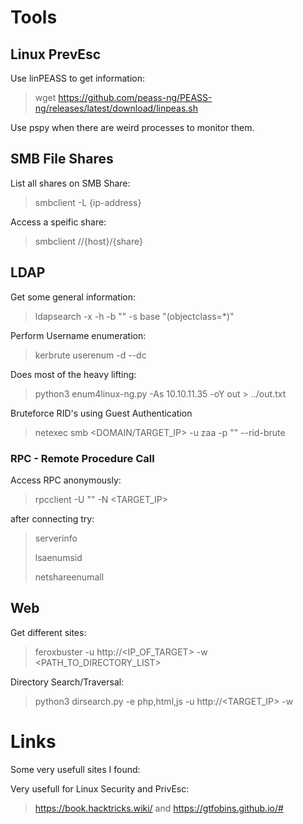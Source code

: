 # Tools

## Linux PrevEsc
Use linPEASS to get information:
> wget https://github.com/peass-ng/PEASS-ng/releases/latest/download/linpeas.sh

Use pspy when there are weird processes to monitor them.

## SMB File Shares

List all shares on SMB Share:
> smbclient -L {ip-address}

Access a speific share:
> smbclient //{host}/{share}

## LDAP

Get some general information:
> ldapsearch -x -h <ip> -b "" -s base "(objectclass=*)"

Perform Username enumeration:
> kerbrute userenum -d <ip-address> --dc <domain-controller> <wordlist>

Does most of the heavy lifting:
> python3 enum4linux-ng.py -As 10.10.11.35 -oY out > ../out.txt

Bruteforce RID's using Guest Authentication
> netexec smb <DOMAIN/TARGET_IP> -u zaa -p "" --rid-brute

### RPC - Remote Procedure Call

Access RPC anonymously:
> rpcclient -U "" -N <TARGET_IP>

after connecting try:
> serverinfo
> 
> lsaenumsid
> 
> netshareenumall

## Web

Get different sites:
> feroxbuster -u http://<IP_OF_TARGET> -w <PATH_TO_DIRECTORY_LIST>

Directory Search/Traversal:
> python3 dirsearch.py -e php,html,js -u http://<TARGET_IP> -w <WORDLIST>

# Links
Some very usefull sites I found:

Very usefull for Linux Security and PrivEsc:
> https://book.hacktricks.wiki/
and
> https://gtfobins.github.io/#
